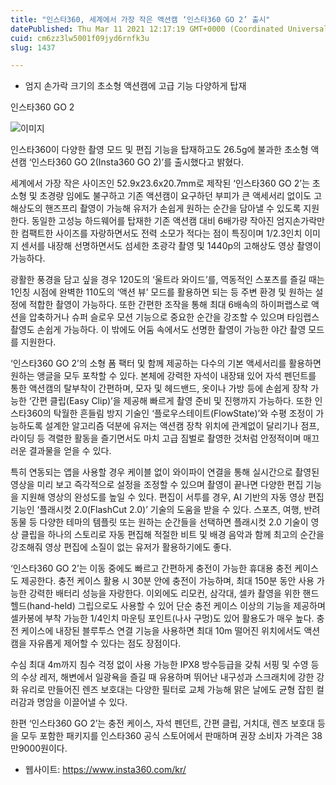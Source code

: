 ```yaml
---
title: "인스타360, 세계에서 가장 작은 액션캠 ‘인스타360 GO 2’ 출시"
datePublished: Thu Mar 11 2021 12:17:19 GMT+0000 (Coordinated Universal Time)
cuid: cm6zz3lw5001f09jyd6rnfk3u
slug: 1437

---
```



- 엄지 손가락 크기의 초소형 액션캠에 고급 기능 다양하게 탑재

인스타360 GO 2

![이미지](https://cdn.hashnode.com/res/hashnode/image/upload/v1739247573815/84c4b1b0-7a52-479a-9c69-027f4b012b91.jpeg)

인스타360이 다양한 촬영 모드 및 편집 기능을 탑재하고도 26.5g에 불과한 초소형 액션캠 ‘인스타360 GO 2(Insta360 GO 2)’를 출시했다고 밝혔다.

세계에서 가장 작은 사이즈인 52.9x23.6x20.7mm로 제작된 ‘인스타360 GO 2’는 초소형 및 초경량 임에도 불구하고 기존 액션캠이 요구하던 부피가 큰 액세서리 없이도 고해상도의 핸즈프리 촬영이 가능해 유저가 손쉽게 원하는 순간을 담아낼 수 있도록 지원한다. 동일한 고성능 하드웨어를 탑재한 기존 액션캠 대비 6배가량 작아진 엄지손가락만한 컴팩트한 사이즈를 자랑하면서도 전력 소모가 적다는 점이 특징이며 1/2.3인치 이미지 센서를 내장해 선명하면서도 섬세한 초광각 촬영 및 1440p의 고해상도 영상 촬영이 가능하다.

광활한 풍경을 담고 싶을 경우 120도의 ‘울트라 와이드’를, 역동적인 스포츠를 즐길 때는 1인칭 시점에 완벽한 110도의 ‘액션 뷰’ 모드를 활용하면 되는 등 주변 환경 및 원하는 설정에 적합한 촬영이 가능하다. 또한 간편한 조작을 통해 최대 6배속의 하이퍼랩스로 액션을 압축하거나 슈퍼 슬로우 모션 기능으로 중요한 순간을 강조할 수 있으며 타임랩스 촬영도 손쉽게 가능하다. 이 밖에도 어둠 속에서도 선명한 촬영이 가능한 야간 촬영 모드를 지원한다.

‘인스타360 GO 2’의 소형 폼 팩터 및 함께 제공하는 다수의 기본 액세서리를 활용하면 원하는 앵글을 모두 포착할 수 있다. 본체에 강력한 자석이 내장돼 있어 자석 펜던트를 통한 액션캠의 탈부착이 간편하며, 모자 및 헤드밴드, 옷이나 가방 등에 손쉽게 장착 가능한 ‘간편 클립(Easy Clip)’을 제공해 빠르게 촬영 준비 및 진행까지 가능하다. 또한 인스타360의 탁월한 흔들림 방지 기술인 ‘플로우스테이트(FlowState)’와 수평 조정이 가능하도록 설계한 알고리즘 덕분에 유저는 액션캠 장착 위치에 관계없이 달리기나 점프, 라이딩 등 격렬한 활동을 즐기면서도 마치 고급 짐벌로 촬영한 것처럼 안정적이며 매끄러운 결과물을 얻을 수 있다.

특히 연동되는 앱을 사용할 경우 케이블 없이 와이파이 연결을 통해 실시간으로 촬영된 영상을 미리 보고 즉각적으로 설정을 조정할 수 있으며 촬영이 끝나면 다양한 편집 기능을 지원해 영상의 완성도를 높일 수 있다. 편집이 서투를 경우, AI 기반의 자동 영상 편집 기능인 ‘플래시컷 2.0(FlashCut 2.0)’ 기술의 도움을 받을 수 있다. 스포츠, 여행, 반려동물 등 다양한 테마의 템플릿 또는 원하는 순간들을 선택하면 플래시컷 2.0 기술이 영상 클립을 하나의 스토리로 자동 편집해 적절한 비트 및 배경 음악과 함께 최고의 순간을 강조해줘 영상 편집에 소질이 없는 유저가 활용하기에도 좋다.

‘인스타360 GO 2’는 이동 중에도 빠르고 간편하게 충전이 가능한 휴대용 충전 케이스도 제공한다. 충전 케이스 활용 시 30분 안에 충전이 가능하며, 최대 150분 동안 사용 가능한 강력한 배터리 성능을 자랑한다. 이외에도 리모컨, 삼각대, 셀카 촬영을 위한 핸드헬드(hand-held) 그립으로도 사용할 수 있어 단순 충전 케이스 이상의 기능을 제공하며 셀카봉에 부착 가능한 1/4인치 마운팅 포인트(나사 구멍)도 있어 활용도가 매우 높다. 충전 케이스에 내장된 블루투스 연결 기능을 사용하면 최대 10m 떨어진 위치에서도 액션캠을 자유롭게 제어할 수 있다는 점도 장점이다.

수심 최대 4m까지 침수 걱정 없이 사용 가능한 IPX8 방수등급을 갖춰 서핑 및 수영 등의 수상 레저, 해변에서 일광욕을 즐길 때 유용하며 뛰어난 내구성과 스크래치에 강한 강화 유리로 만들어진 렌즈 보호대는 다양한 필터로 교체 가능해 맑은 날에도 균형 잡힌 컬러감과 명암을 이끌어낼 수 있다.

한편 ‘인스타360 GO 2’는 충전 케이스, 자석 펜던트, 간편 클립, 거치대, 렌즈 보호대 등을 모두 포함한 패키지를 인스타360 공식 스토어에서 판매하며 권장 소비자 가격은 38만9000원이다.

- 웹사이트: https://www.insta360.com/kr/